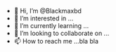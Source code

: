 - 👋 Hi, I’m @Blackmaxbd
- 👀 I’m interested in ...
- 🌱 I’m currently learning ...
- 💞️ I’m looking to collaborate on ...
- 📫 How to reach me ...bla bla 




<!---
Blackmaxbd/Blackmaxbd is a ✨ special ✨ repository because its `README.md` (this file) appears on your GitHub profile.
You can click the Preview link to take a look at your changes.
--->

